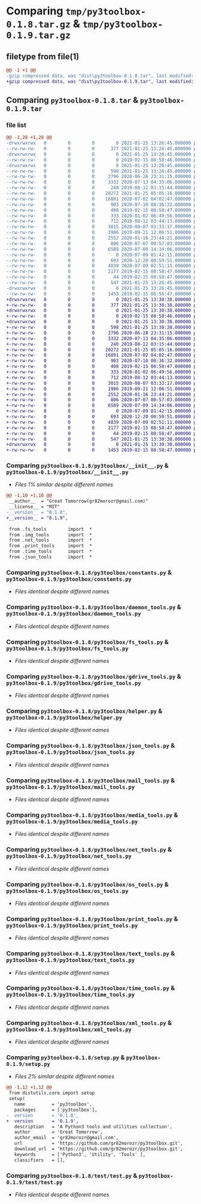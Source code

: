 # Comparing `tmp/py3toolbox-0.1.8.tar.gz` & `tmp/py3toolbox-0.1.9.tar.gz`

## filetype from file(1)

```diff
@@ -1 +1 @@
-gzip compressed data, was "dist\py3toolbox-0.1.8.tar", last modified: Mon Jan 25 13:26:45 2021, max compression
+gzip compressed data, was "dist\py3toolbox-0.1.9.tar", last modified: Mon Jan 25 13:30:38 2021, max compression
```

## Comparing `py3toolbox-0.1.8.tar` & `py3toolbox-0.1.9.tar`

### file list

```diff
@@ -1,28 +1,28 @@
-drwxrwxrwx   0        0        0        0 2021-01-25 13:26:45.000000 py3toolbox-0.1.8/
--rw-rw-rw-   0        0        0      377 2021-01-25 13:26:45.000000 py3toolbox-0.1.8/PKG-INFO
-drwxrwxrwx   0        0        0        0 2021-01-25 13:26:45.000000 py3toolbox-0.1.8/docs/
--rw-rw-rw-   0        0        0        0 2019-02-15 08:58:46.000000 py3toolbox-0.1.8/docs/usages.txt
-drwxrwxrwx   0        0        0        0 2021-01-25 13:26:45.000000 py3toolbox-0.1.8/py3toolbox/
--rw-rw-rw-   0        0        0      598 2021-01-25 13:26:45.000000 py3toolbox-0.1.8/py3toolbox/__init__.py
--rw-rw-rw-   0        0        0     2796 2020-06-28 23:31:15.000000 py3toolbox-0.1.8/py3toolbox/constants.py
--rw-rw-rw-   0        0        0     3332 2020-07-13 04:35:06.000000 py3toolbox-0.1.8/py3toolbox/daemon_tools.py
--rw-rw-rw-   0        0        0      240 2019-08-12 03:15:44.000000 py3toolbox-0.1.8/py3toolbox/dict_tools.py
--rw-rw-rw-   0        0        0    20272 2021-01-25 05:05:16.000000 py3toolbox-0.1.8/py3toolbox/fs_tools.py
--rw-rw-rw-   0        0        0    16891 2020-07-02 04:02:47.000000 py3toolbox-0.1.8/py3toolbox/gdrive_tools.py
--rw-rw-rw-   0        0        0      903 2020-07-10 08:36:32.000000 py3toolbox-0.1.8/py3toolbox/helper.py
--rw-rw-rw-   0        0        0      408 2019-02-15 08:58:47.000000 py3toolbox-0.1.8/py3toolbox/html_tools.py
--rw-rw-rw-   0        0        0      333 2020-01-02 06:49:56.000000 py3toolbox-0.1.8/py3toolbox/img_tools.py
--rw-rw-rw-   0        0        0      712 2019-08-12 03:44:13.000000 py3toolbox-0.1.8/py3toolbox/json_tools.py
--rw-rw-rw-   0        0        0     3015 2020-08-07 03:33:17.000000 py3toolbox-0.1.8/py3toolbox/mail_tools.py
--rw-rw-rw-   0        0        0     1986 2019-09-21 12:06:51.000000 py3toolbox-0.1.8/py3toolbox/media_tools.py
--rw-rw-rw-   0        0        0     2552 2020-01-16 23:44:21.000000 py3toolbox-0.1.8/py3toolbox/net_tools.py
--rw-rw-rw-   0        0        0      806 2020-07-07 00:57:03.000000 py3toolbox-0.1.8/py3toolbox/os_tools.py
--rw-rw-rw-   0        0        0     6589 2020-07-09 14:34:06.000000 py3toolbox-0.1.8/py3toolbox/print_tools.py
--rw-rw-rw-   0        0        0        0 2020-07-09 01:42:15.000000 py3toolbox-0.1.8/py3toolbox/security_tools.py
--rw-rw-rw-   0        0        0      693 2020-12-20 00:59:51.000000 py3toolbox-0.1.8/py3toolbox/text_tools.py
--rw-rw-rw-   0        0        0     4839 2020-07-09 02:51:11.000000 py3toolbox-0.1.8/py3toolbox/time_tools.py
--rw-rw-rw-   0        0        0     2177 2019-02-15 08:58:47.000000 py3toolbox-0.1.8/py3toolbox/xml_tools.py
--rw-rw-rw-   0        0        0       44 2019-02-15 08:58:47.000000 py3toolbox-0.1.8/setup.cfg
--rw-rw-rw-   0        0        0      547 2021-01-25 13:26:45.000000 py3toolbox-0.1.8/setup.py
-drwxrwxrwx   0        0        0        0 2021-01-25 13:26:45.000000 py3toolbox-0.1.8/test/
--rw-rw-rw-   0        0        0     1453 2019-02-15 08:58:47.000000 py3toolbox-0.1.8/test/test.py
+drwxrwxrwx   0        0        0        0 2021-01-25 13:30:38.000000 py3toolbox-0.1.9/
+-rw-rw-rw-   0        0        0      377 2021-01-25 13:30:38.000000 py3toolbox-0.1.9/PKG-INFO
+drwxrwxrwx   0        0        0        0 2021-01-25 13:30:38.000000 py3toolbox-0.1.9/docs/
+-rw-rw-rw-   0        0        0        0 2019-02-15 08:58:46.000000 py3toolbox-0.1.9/docs/usages.txt
+drwxrwxrwx   0        0        0        0 2021-01-25 13:30:38.000000 py3toolbox-0.1.9/py3toolbox/
+-rw-rw-rw-   0        0        0      598 2021-01-25 13:30:38.000000 py3toolbox-0.1.9/py3toolbox/__init__.py
+-rw-rw-rw-   0        0        0     2796 2020-06-28 23:31:15.000000 py3toolbox-0.1.9/py3toolbox/constants.py
+-rw-rw-rw-   0        0        0     3332 2020-07-13 04:35:06.000000 py3toolbox-0.1.9/py3toolbox/daemon_tools.py
+-rw-rw-rw-   0        0        0      240 2019-08-12 03:15:44.000000 py3toolbox-0.1.9/py3toolbox/dict_tools.py
+-rw-rw-rw-   0        0        0    20272 2021-01-25 05:05:16.000000 py3toolbox-0.1.9/py3toolbox/fs_tools.py
+-rw-rw-rw-   0        0        0    16891 2020-07-02 04:02:47.000000 py3toolbox-0.1.9/py3toolbox/gdrive_tools.py
+-rw-rw-rw-   0        0        0      903 2020-07-10 08:36:32.000000 py3toolbox-0.1.9/py3toolbox/helper.py
+-rw-rw-rw-   0        0        0      408 2019-02-15 08:58:47.000000 py3toolbox-0.1.9/py3toolbox/html_tools.py
+-rw-rw-rw-   0        0        0      333 2020-01-02 06:49:56.000000 py3toolbox-0.1.9/py3toolbox/img_tools.py
+-rw-rw-rw-   0        0        0      712 2019-08-12 03:44:13.000000 py3toolbox-0.1.9/py3toolbox/json_tools.py
+-rw-rw-rw-   0        0        0     3015 2020-08-07 03:33:17.000000 py3toolbox-0.1.9/py3toolbox/mail_tools.py
+-rw-rw-rw-   0        0        0     1986 2019-09-21 12:06:51.000000 py3toolbox-0.1.9/py3toolbox/media_tools.py
+-rw-rw-rw-   0        0        0     2552 2020-01-16 23:44:21.000000 py3toolbox-0.1.9/py3toolbox/net_tools.py
+-rw-rw-rw-   0        0        0      806 2020-07-07 00:57:03.000000 py3toolbox-0.1.9/py3toolbox/os_tools.py
+-rw-rw-rw-   0        0        0     6589 2020-07-09 14:34:06.000000 py3toolbox-0.1.9/py3toolbox/print_tools.py
+-rw-rw-rw-   0        0        0        0 2020-07-09 01:42:15.000000 py3toolbox-0.1.9/py3toolbox/security_tools.py
+-rw-rw-rw-   0        0        0      693 2020-12-20 00:59:51.000000 py3toolbox-0.1.9/py3toolbox/text_tools.py
+-rw-rw-rw-   0        0        0     4839 2020-07-09 02:51:11.000000 py3toolbox-0.1.9/py3toolbox/time_tools.py
+-rw-rw-rw-   0        0        0     2177 2019-02-15 08:58:47.000000 py3toolbox-0.1.9/py3toolbox/xml_tools.py
+-rw-rw-rw-   0        0        0       44 2019-02-15 08:58:47.000000 py3toolbox-0.1.9/setup.cfg
+-rw-rw-rw-   0        0        0      547 2021-01-25 13:30:38.000000 py3toolbox-0.1.9/setup.py
+drwxrwxrwx   0        0        0        0 2021-01-25 13:30:38.000000 py3toolbox-0.1.9/test/
+-rw-rw-rw-   0        0        0     1453 2019-02-15 08:58:47.000000 py3toolbox-0.1.9/test/test.py
```

### Comparing `py3toolbox-0.1.8/py3toolbox/__init__.py` & `py3toolbox-0.1.9/py3toolbox/__init__.py`

 * *Files 1% similar despite different names*

```diff
@@ -1,10 +1,10 @@
 __author__  = "Great Tomorrow(gr82morozr@gmail.com)"
 __license__ = "MIT"
-__version__ = "0.1.8",
+__version__ = "0.1.9",
 
 from .fs_tools        import  *
 from .img_tools       import  *
 from .net_tools       import  *
 from .print_tools     import  *
 from .time_tools      import  *
 from .json_tools      import  *
```

### Comparing `py3toolbox-0.1.8/py3toolbox/constants.py` & `py3toolbox-0.1.9/py3toolbox/constants.py`

 * *Files identical despite different names*

### Comparing `py3toolbox-0.1.8/py3toolbox/daemon_tools.py` & `py3toolbox-0.1.9/py3toolbox/daemon_tools.py`

 * *Files identical despite different names*

### Comparing `py3toolbox-0.1.8/py3toolbox/fs_tools.py` & `py3toolbox-0.1.9/py3toolbox/fs_tools.py`

 * *Files identical despite different names*

### Comparing `py3toolbox-0.1.8/py3toolbox/gdrive_tools.py` & `py3toolbox-0.1.9/py3toolbox/gdrive_tools.py`

 * *Files identical despite different names*

### Comparing `py3toolbox-0.1.8/py3toolbox/helper.py` & `py3toolbox-0.1.9/py3toolbox/helper.py`

 * *Files identical despite different names*

### Comparing `py3toolbox-0.1.8/py3toolbox/json_tools.py` & `py3toolbox-0.1.9/py3toolbox/json_tools.py`

 * *Files identical despite different names*

### Comparing `py3toolbox-0.1.8/py3toolbox/mail_tools.py` & `py3toolbox-0.1.9/py3toolbox/mail_tools.py`

 * *Files identical despite different names*

### Comparing `py3toolbox-0.1.8/py3toolbox/media_tools.py` & `py3toolbox-0.1.9/py3toolbox/media_tools.py`

 * *Files identical despite different names*

### Comparing `py3toolbox-0.1.8/py3toolbox/net_tools.py` & `py3toolbox-0.1.9/py3toolbox/net_tools.py`

 * *Files identical despite different names*

### Comparing `py3toolbox-0.1.8/py3toolbox/os_tools.py` & `py3toolbox-0.1.9/py3toolbox/os_tools.py`

 * *Files identical despite different names*

### Comparing `py3toolbox-0.1.8/py3toolbox/print_tools.py` & `py3toolbox-0.1.9/py3toolbox/print_tools.py`

 * *Files identical despite different names*

### Comparing `py3toolbox-0.1.8/py3toolbox/text_tools.py` & `py3toolbox-0.1.9/py3toolbox/text_tools.py`

 * *Files identical despite different names*

### Comparing `py3toolbox-0.1.8/py3toolbox/time_tools.py` & `py3toolbox-0.1.9/py3toolbox/time_tools.py`

 * *Files identical despite different names*

### Comparing `py3toolbox-0.1.8/py3toolbox/xml_tools.py` & `py3toolbox-0.1.9/py3toolbox/xml_tools.py`

 * *Files identical despite different names*

### Comparing `py3toolbox-0.1.8/setup.py` & `py3toolbox-0.1.9/setup.py`

 * *Files 2% similar despite different names*

```diff
@@ -1,12 +1,12 @@
 from distutils.core import setup
 setup(
   name          = 'py3toolbox',
   packages      = ['py3toolbox'],
-  version       = '0.1.8',
+  version       = '0.1.9',
   description   = 'A Python3 tools and utilities collection',
   author        = 'Great Tomorrow',
   author_email  = 'gr82morozr@gmail.com',
   url           = 'https://github.com/gr82morozr/py3toolbox.git',  
   download_url  = 'https://github.com/gr82morozr/py3toolbox.git', 
   keywords      = ['Python3', 'Utility', 'Tools' ], 
   classifiers   = [],
```

### Comparing `py3toolbox-0.1.8/test/test.py` & `py3toolbox-0.1.9/test/test.py`

 * *Files identical despite different names*

